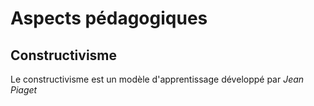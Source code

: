 # Aspects pédagogiques

## Constructivisme

Le constructivisme est un modèle d'apprentissage développé par *Jean Piaget*